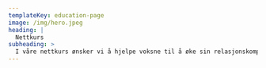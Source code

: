 ```yaml
---
templateKey: education-page
image: /img/hero.jpeg
heading: |
  Nettkurs
subheading: >
  I våre nettkurs ønsker vi å hjelpe voksne til å øke sin relasjonskompetanse.
---
```

